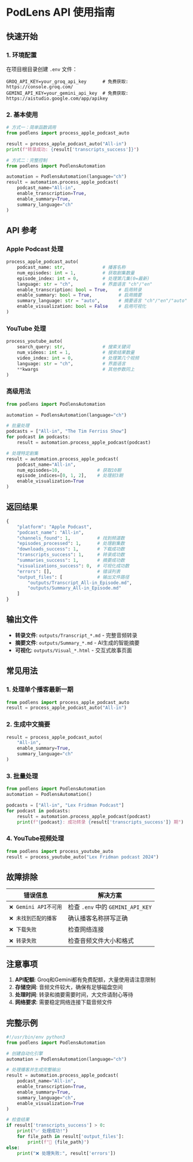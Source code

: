 # PodLens API 使用指南

## 快速开始

### 1. 环境配置

在项目根目录创建 `.env` 文件：
```env
GROQ_API_KEY=your_groq_api_key      # 免费获取: https://console.groq.com/
GEMINI_API_KEY=your_gemini_api_key  # 免费获取: https://aistudio.google.com/app/apikey
```

### 2. 基本使用

```python
# 方式一：简单函数调用
from podlens import process_apple_podcast_auto

result = process_apple_podcast_auto("All-in")
print(f"转录成功: {result['transcripts_success']}")
```

```python
# 方式二：完整控制
from podlens import PodlensAutomation

automation = PodlensAutomation(language="ch")
result = automation.process_apple_podcast(
    podcast_name="All-in",
    enable_transcription=True,
    enable_summary=True,
    summary_language="ch"
)
```

## API 参考

### Apple Podcast 处理

```python
process_apple_podcast_auto(
    podcast_name: str,              # 播客名称
    num_episodes: int = 1,          # 获取剧集数量
    episode_index: int = 0,         # 处理第几集(0=最新)
    language: str = "ch",           # 界面语言 "ch"/"en"
    enable_transcription: bool = True,    # 启用转录
    enable_summary: bool = True,          # 启用摘要
    summary_language: str = "auto",       # 摘要语言 "ch"/"en"/"auto"
    enable_visualization: bool = False    # 启用可视化
)
```

### YouTube 处理

```python
process_youtube_auto(
    search_query: str,              # 搜索关键词
    num_videos: int = 1,            # 搜索结果数量
    video_index: int = 0,           # 处理第几个视频
    language: str = "ch",           # 界面语言
    **kwargs                        # 其他参数同上
)
```

### 高级用法

```python
from podlens import PodlensAutomation

automation = PodlensAutomation(language="ch")

# 批量处理
podcasts = ["All-in", "The Tim Ferriss Show"]
for podcast in podcasts:
    result = automation.process_apple_podcast(podcast)

# 处理特定剧集
result = automation.process_apple_podcast(
    podcast_name="All-in",
    num_episodes=10,              # 获取10期
    episode_indices=[0, 1, 2],    # 处理前3期
    enable_visualization=True
)
```

## 返回结果

```python
{
    "platform": "Apple Podcast",
    "podcast_name": "All-in",
    "channels_found": 1,          # 找到频道数
    "episodes_processed": 1,      # 处理剧集数
    "downloads_success": 1,       # 下载成功数
    "transcripts_success": 1,     # 转录成功数
    "summaries_success": 1,       # 摘要成功数
    "visualizations_success": 0,  # 可视化成功数
    "errors": [],                 # 错误列表
    "output_files": [             # 输出文件路径
        "outputs/Transcript_All-in_Episode.md",
        "outputs/Summary_All-in_Episode.md"
    ]
}
```

## 输出文件

- **转录文件**: `outputs/Transcript_*.md` - 完整音频转录
- **摘要文件**: `outputs/Summary_*.md` - AI生成的智能摘要  
- **可视化**: `outputs/Visual_*.html` - 交互式故事页面

## 常见用法

### 1. 处理单个播客最新一期
```python
from podlens import process_apple_podcast_auto
result = process_apple_podcast_auto("All-in")
```

### 2. 生成中文摘要
```python
result = process_apple_podcast_auto(
    "All-in",
    enable_summary=True,
    summary_language="ch"
)
```

### 3. 批量处理
```python
from podlens import PodlensAutomation
automation = PodlensAutomation()

podcasts = ["All-in", "Lex Fridman Podcast"]
for podcast in podcasts:
    result = automation.process_apple_podcast(podcast)
    print(f"{podcast}: 成功转录 {result['transcripts_success']} 期")
```

### 4. YouTube视频处理
```python
from podlens import process_youtube_auto
result = process_youtube_auto("Lex Fridman podcast 2024")
```

## 故障排除

| 错误信息 | 解决方案 |
|---------|---------|
| `❌ Gemini API不可用` | 检查 `.env` 中的 `GEMINI_API_KEY` |
| `❌ 未找到匹配的播客` | 确认播客名称拼写正确 |
| `❌ 下载失败` | 检查网络连接 |
| `❌ 转录失败` | 检查音频文件大小和格式 |

## 注意事项

1. **API配额**: Groq和Gemini都有免费配额，大量使用请注意限制
2. **存储空间**: 音频文件较大，确保有足够磁盘空间
3. **处理时间**: 转录和摘要需要时间，大文件请耐心等待
4. **网络要求**: 需要稳定网络连接下载音频文件

## 完整示例

```python
#!/usr/bin/env python3
from podlens import PodlensAutomation

# 创建自动化引擎
automation = PodlensAutomation(language="ch")

# 处理播客并生成完整输出
result = automation.process_apple_podcast(
    podcast_name="All-in",
    enable_transcription=True,
    enable_summary=True,
    summary_language="ch",
    enable_visualization=True
)

# 检查结果
if result['transcripts_success'] > 0:
    print("✅ 处理成功!")
    for file_path in result['output_files']:
        print(f"📁 {file_path}")
else:
    print("❌ 处理失败:", result['errors'])
``` 